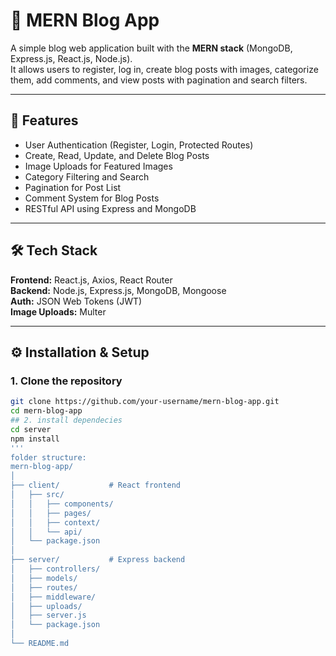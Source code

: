 # 📰 MERN Blog App

A simple blog web application built with the **MERN stack** (MongoDB, Express.js, React.js, Node.js).  
It allows users to register, log in, create blog posts with images, categorize them, add comments, and view posts with pagination and search filters.

---

## 🚀 Features

- User Authentication (Register, Login, Protected Routes)
- Create, Read, Update, and Delete Blog Posts
- Image Uploads for Featured Images
- Category Filtering and Search
- Pagination for Post List
- Comment System for Blog Posts
- RESTful API using Express and MongoDB

---

## 🛠️ Tech Stack

**Frontend:** React.js, Axios, React Router  
**Backend:** Node.js, Express.js, MongoDB, Mongoose  
**Auth:** JSON Web Tokens (JWT)  
**Image Uploads:** Multer  

---

## ⚙️ Installation & Setup

### 1. Clone the repository
```bash
git clone https://github.com/your-username/mern-blog-app.git
cd mern-blog-app
## 2. install dependecies
cd server
npm install
'''
folder structure:
mern-blog-app/
│
├── client/           # React frontend
│   ├── src/
│   │   ├── components/
│   │   ├── pages/
│   │   ├── context/
│   │   └── api/
│   └── package.json
│
├── server/           # Express backend
│   ├── controllers/
│   ├── models/
│   ├── routes/
│   ├── middleware/
│   ├── uploads/
│   ├── server.js
│   └── package.json
│
└── README.md
